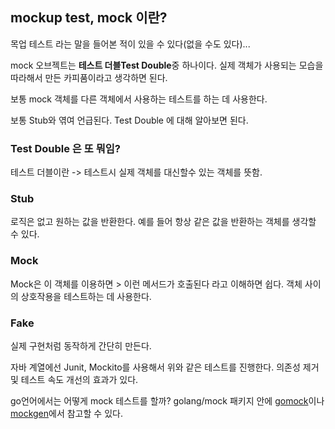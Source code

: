 
## mockup test, mock 이란?

목업 테스트 라는 말을 들어본 적이 있을 수 있다(없을 수도 있다)...

mock 오브젝트는 **테스트 더블Test Double**중 하나이다. 실제 객체가 사용되는 모습을 따라해서 만든 카피품이라고 생각하면 된다.

보통 mock 객체를 다른 객체에서 사용하는 테스트를 하는 데 사용한다.

보통 Stub와 엮여 언급된다. Test Double 에 대해 알아보면 된다.

### Test Double 은 또 뭐임?

테스트 더블이란 -> 테스트시 실제 객체를 대신할수 있는 객체를 뜻함.

### Stub

로직은 없고 원하는 값을 반환한다. 예를 들어 항상 같은 값을 반환하는 객체를 생각할 수 있다.

### Mock

Mock은 이 객체를 이용하면 > 이런 메서드가 호출된다 라고 이해하면 쉽다. 객체 사이의 상호작용을 테스트하는 데 사용한다.

### Fake

실제 구현처럼 동작하게 간단히 만든다. 

자바 계열에선 Junit, Mockito를 사용해서 위와 같은 테스트를 진행한다. 
의존성 제거 및 테스트 속도 개선의 효과가 있다.

go언어에서는 어떻게 mock 테스트를 할까?
golang/mock 패키지 안에 [gomock](github.com/golang/mock/gomock)이나 [mockgen](github.com/golang/mock/mockgen)에서 참고할 수 있다.
